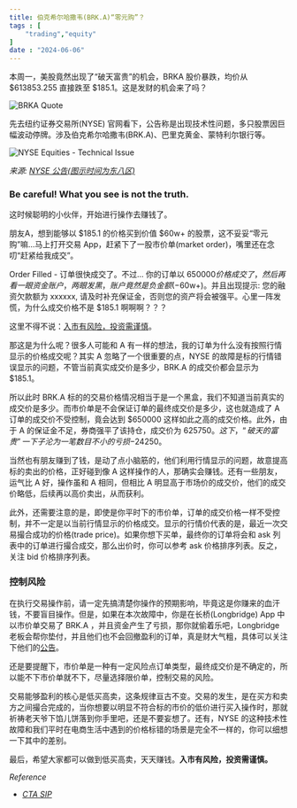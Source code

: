 ```yaml
---
title: 伯克希尔哈撒韦(BRK.A)“零元购”？
tags : [
    "trading","equity"
]
date : "2024-06-06"
---
```


本周一，美股竟然出现了“破天富贵”的机会，BRKA 股价暴跌，均价从 $613853.255 直接跌至 $185.1。这是发财的机会来了吗？

![BRKA Quote](https://img.goldpumpkin.life/1717662963621-2lb6x1.jpg)

先去纽约证券交易所(NYSE) 官网看下，公告称是出现技术性问题，多只股票因巨幅波动停牌。涉及伯克希尔哈撒韦(BRK.A)、巴里克黄金、蒙特利尔银行等。

![NYSE Equities - Technical Issue](https://img.goldpumpkin.life/1717662974752-nbwZnY.png)

*来源: [NYSE 公告(图示时间为东八区)](https://www.nyse.com/market-status/history#)*

### Be careful! What you see is not the truth.

这时候聪明的小伙伴，开始进行操作去赚钱了。

朋友A，想到能够以 $185.1 的价格买到价值 $60w+ 的股票，这不妥妥“零元购”嘛...马上打开交易 App，赶紧下了一股市价单(market order)，嘴里还在念叨“赶紧给我成交”。

Order Filled - 订单很快成交了。不过... 你的订单以 $650000 价格成交了，然后再看一眼资金账户，两眼发黑，账户竟然是负金额(-$60w+)。并且出现提示: 您的融资欠款额为 xxxxxx, 请及时补充保证金，否则您的资产将会被强平。心里一阵发慌，为什么成交价格不是 $185.1 啊啊啊？？？

这里不得不说：<u>入市有风险，投资需谨慎</u>。

那这是为什么呢？很多人可能和 A 有一样的想法，我的订单为什么没有按照行情显示的价格成交呢？其实 A 忽略了一个很重要的点，NYSE 的故障是标的行情错误显示的问题，不管当前真实成交价是多少，BRK.A 的成交价都会显示为 $185.1。

所以此时 BRK.A 标的的交易价格情况相当于是一个黑盒，我们不知道当前真实的成交价是多少。而市价单是不会保证订单的最终成交价是多少，这也就造成了 A 订单的成交价不受控制，竟会达到 $650000 这样如此之高的成交价格。此外，由于 A 的保证金不足，券商强平了该持仓，成交价为 $625750。这下，“破天的富贵” 一下子沦为一笔数目不小的亏损-$24250。

当然也有朋友赚到了钱，是动了点小脑筋的，他们利用行情显示的问题，故意提高标的卖出的价格，正好碰到像 A 这样操作的人，那确实会赚钱。还有一些朋友，运气比 A 好，操作虽和 A 相同，但相比 A 明显高于市场价的成交价，他们的成交价略低，后续再以高价卖出，从而获利。

此外，还需要注意的是，即使是你平时下的市价单，订单的成交价格一样不受控制，并不一定是以当前行情显示的价格成交。显示的行情价代表的是，最近一次交易撮合成功的价格(trade price)。如果你想下买单，最终你的订单将会和 ask 列表中的订单进行撮合成交，那么出价时，你可以参考 ask 价格排序列表。反之，关注 bid 价格排序列表。

### 控制风险

在执行交易操作前，请一定先搞清楚你操作的预期影响，毕竟这是你赚来的血汗钱，不要盲目操作。但是，如果在本次故障中，你是在长桥(Longbridge) App 中以市价单交易了 BRK.A ，并且资金产生了亏损，那你就偷着乐吧，Longbridge 老板会帮你垫付，并且他们也不会回撤盈利的订单，真是财大气粗，具体可以关注下他们的[公告](https://longportapp.cn/topics/21622843?channel=t21622843&invite-code=50BX0O&app_id=longbridge&utm_source=longbridge_app_share&locale=zh-CN)。

还是要提醒下，市价单是一种有一定风险点订单类型，最终成交价是不确定的，所以能不下市价单就不下，尽量选择限价单，控制交易的风险。

交易能够盈利的核心是低买高卖，这条规律亘古不变。交易的发生，是在买方和卖方之间撮合完成的，当你想要以明显不符合标的市价的低价进行买入操作时，那就祈祷老天爷下馅儿饼落到你手里吧，还是不要妄想了。还有，NYSE 的这种技术性故障和我们平时在电商生活中遇到的价格标错的场景是完全不一样的，你可以细想一下其中的差别。

最后，希望大家都可以做到低买高卖，天天赚钱。**入市有风险，投资需谨慎。**

*Reference*

- *[CTA SIP](https://www.nyse.com/data/cta)*

  



